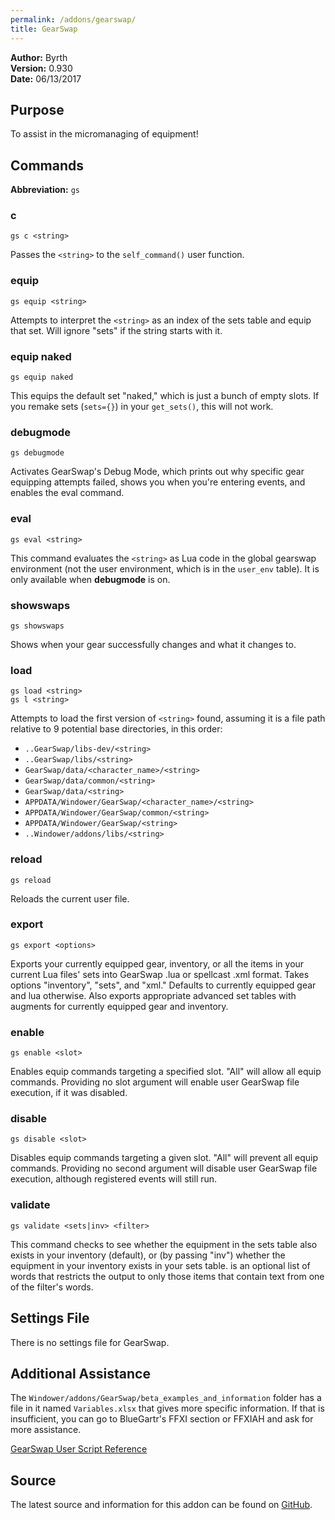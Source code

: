 ```yaml
---
permalink: /addons/gearswap/
title: GearSwap
---
```


**Author:** Byrth<br>
**Version:** 0.930<br>
**Date:** 06/13/2017

## Purpose
To assist in the micromanaging of equipment!

## Commands

**Abbreviation:** `gs`

### c 
```
gs c <string>
```

Passes the `<string>` to the `self_command()` user function.

### equip 
```
gs equip <string>
```

Attempts to interpret the `<string>` as an index of the sets table and equip that set. Will ignore "sets" if the string starts with it.

### equip naked
```
gs equip naked
```

This equips the default set "naked," which is just a bunch of empty slots. If you remake sets (`sets={}`) in your `get_sets()`, this will not work.

### debugmode
```
gs debugmode
```

Activates GearSwap's Debug Mode, which prints out why specific gear equipping attempts failed, shows you when you're entering events, and enables the eval command.

### eval 
```
gs eval <string>
```

This command evaluates the `<string>` as Lua code in the global gearswap environment (not the user environment, which is in the `user_env` table). It is only available when **debugmode** is on.

### showswaps
```
gs showswaps
```

Shows when your gear successfully changes and what it changes to.

### load
```
gs load <string>
gs l <string>
```

Attempts to load the first version of `<string>` found, assuming it is a file path relative to 9 potential base directories, in this order:
* `..GearSwap/libs-dev/<string>`
* `..GearSwap/libs/<string>`
* `GearSwap/data/<character_name>/<string>`
* `GearSwap/data/common/<string>`
* `GearSwap/data/<string>`
* `APPDATA/Windower/GearSwap/<character_name>/<string>`
* `APPDATA/Windower/GearSwap/common/<string>`
* `APPDATA/Windower/GearSwap/<string>`
* `..Windower/addons/libs/<string>`

### reload
```
gs reload
```

Reloads the current user file.

### export 
```
gs export <options>
```

Exports your currently equipped gear, inventory, or all the items in your current Lua files' sets into GearSwap .lua or spellcast .xml format. Takes options "inventory", "sets", and "xml." Defaults to currently equipped gear and lua otherwise. Also exports appropriate advanced set tables with augments for currently equipped gear and inventory.

### enable
```
gs enable <slot>
```

Enables equip commands targeting a specified slot. "All" will allow all equip commands. Providing no slot argument will enable user GearSwap file execution, if it was disabled.

### disable
```
gs disable <slot>
```

Disables equip commands targeting a given slot. "All" will prevent all equip commands. Providing no second argument will disable user GearSwap file execution, although registered events will still run.

### validate
```
gs validate <sets|inv> <filter>
```

This command checks to see whether the equipment in the sets table also exists in your inventory (default), or (by passing "inv") whether the equipment in your inventory exists in your sets table. <filter> is an optional list of words that restricts the output to only those items that contain text from one of the filter's words.

## Settings File
There is no settings file for GearSwap.

## Additional Assistance
The `Windower/addons/GearSwap/beta_examples_and_information` folder has a file in it named `Variables.xlsx` that gives more specific information. If that is insufficient, you can go to BlueGartr's FFXI section or FFXIAH and ask for more assistance.

[GearSwap User Script Reference](reference/)

## Source
The latest source and information for this addon can be found on [GitHub](https://github.com/Windower/Lua/tree/live/addons/GearSwap).
